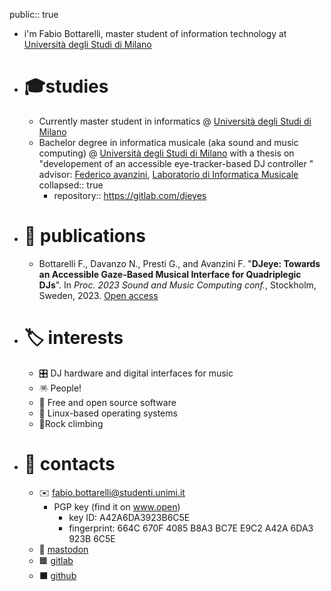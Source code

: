 public:: true

- i'm Fabio Bottarelli, master student of information technology at [Università degli Studi di Milano](https://www.unimi.it)
- # 🎓studies
	- Currently master student in informatics @  [Università degli Studi di Milano](https://www.unimi.it)
	- Bachelor degree in informatica musicale (aka sound and music computing) @ [Università degli Studi di Milano](https://www.unimi.it) with a thesis on "developement of an accessible eye-tracker-based DJ controller " advisor: [Federico avanzini](https://avanzini.di.unimi.it/), [Laboratorio di Informatica Musicale](https://www.lim.di.unimi.it/)
	  collapsed:: true
		- repository:: https://gitlab.com/djeyes
- # 📜 publications
	- Bottarelli F., Davanzo N., Presti G., and Avanzini F. "**DJeye: Towards an Accessible Gaze-Based Musical Interface for Quadriplegic DJs**". In *Proc. 2023 Sound and Music Computing conf.*, Stockholm, Sweden, 2023. [Open access](https://hdl.handle.net/2434/1023536)
- # 🏷 interests
	- 🎛 DJ hardware and digital interfaces for music
	- 🪅 People!
	- 💾 Free and open source software
	- 🐧 Linux-based operating systems
	- 🧗Rock climbing
- # 📨 contacts
	- ✉️ [fabio.bottarelli@studenti.unimi.it](mailto:fabio.bottarelli@studenti.unimi.it)
		- PGP key (find it on www.open)
			- key ID: A42A6DA3923B6C5E
			- fingerprint: 664C 670F 4085 B8A3 BC7E E9C2 A42A 6DA3 923B 6C5E
	- 🐘 <a rel="me" href="https://mastodon.social/@olbotta">mastodon</a>
	- 🟧 [gitlab](https://gitlab.com/olbotta)
	- ⬛ [github](https://github.com/olbotta)